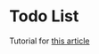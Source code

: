 # Todo List

Tutorial for [this article]

[this article]: http://swarawan.com/spring-boot-rest-api-with-mysql/